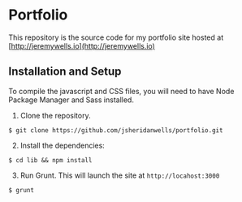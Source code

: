 # Portfolio

This repository is the source code for my portfolio site hosted at [http://jeremywells.io](http://jeremywells.io)


## Installation and Setup

To compile the javascript and CSS files, you will need to have Node Package Manager and Sass installed.

1. Clone the repository.
```
$ git clone https://github.com/jsheridanwells/portfolio.git
```

2. Install the dependencies:
```
$ cd lib && npm install
```

3. Run Grunt.  This will launch the site at `http://locahost:3000`
```
$ grunt
```


